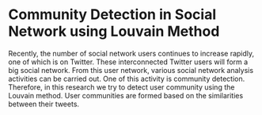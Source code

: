 # Community Detection in Social Network using Louvain Method
Recently, the number of social network users continues to increase rapidly, one of which is
on Twitter. These interconnected Twitter users will form a big social network. From this user network, various social network analysis activities can be carried out.
One of this activity is community detection. Therefore, in this research we try to detect user community using the Louvain method. User communities are formed based on the similarities between their tweets.
